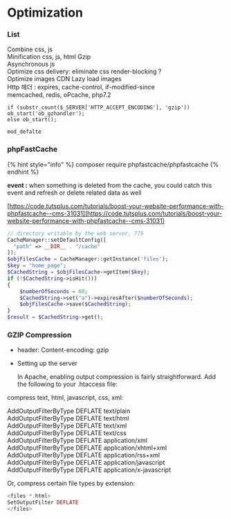 # Optimization

### List

Combine css, js   
Minification css, js, html Gzip   
Asynchronous js   
Optimize css delivery: eliminate css render-blocking ?   
Optimize images CDN Lazy load images   
Http 헤더 : expires, cache-control, if-modified-since   
memcached, redis, oPcache, php7.2

```text
if (substr_count($_SERVER['HTTP_ACCEPT_ENCODING'], 'gzip')) ob_start('ob_gzhandler');
else ob_start();

mod_defalte
```

### phpFastCache

{% hint style="info" %}
composer require phpfastcache/phpfastcache
{% endhint %}

**event :** when something is deleted from the cache, you could catch this event and refresh or delete related data as well

[https://code.tutsplus.com/tutorials/boost-your-website-performance-with-phpfastcache--cms-31031](https://code.tutsplus.com/tutorials/boost-your-website-performance-with-phpfastcache--cms-31031)

```php
// directory writable by the web server, 775
CacheManager::setDefaultConfig([
  "path" => __DIR__ . "/cache"
]);
$objFilesCache = CacheManager::getInstance('files');
$key = "home_page";
$CachedString = $objFilesCache->getItem($key);
if (!$CachedString->isHit()))
{
    $numberOfSeconds = 60;
    $CachedString->set("a")->expiresAfter($numberOfSeconds);
    $objFilesCache->save($CachedString);
}
$result = $CachedString->get();
```

### GZIP Compression

* header: Content-encoding: gzip
* Setting up the server

  In Apache, enabling output compression is fairly straightforward. Add the following to your .htaccess file:

compress text, html, javascript, css, xml:

AddOutputFilterByType DEFLATE text/plain   
AddOutputFilterByType DEFLATE text/html   
AddOutputFilterByType DEFLATE text/xml   
AddOutputFilterByType DEFLATE text/css   
AddOutputFilterByType DEFLATE application/xml   
AddOutputFilterByType DEFLATE application/xhtml+xml   
AddOutputFilterByType DEFLATE application/rss+xml   
AddOutputFilterByType DEFLATE application/javascript   
AddOutputFilterByType DEFLATE application/x-javascript

Or, compress certain file types by extension:

```php
<files *.html>
SetOutputFilter DEFLATE
</files>
```

